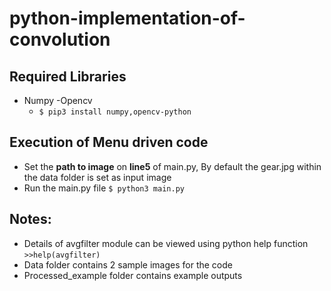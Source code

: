 # python-implementation-of-convolution

## Required Libraries
- Numpy
-Opencv 
    - `$ pip3 install numpy,opencv-python`  

## Execution of Menu driven code
- Set the **path to  image** on **line5** of main.py, By default the gear.jpg within the data folder is set as input image
- Run the main.py file `$ python3 main.py`

## Notes:
- Details of avgfilter module can be viewed using python help function `>>help(avgfilter)`
- Data folder contains 2 sample images for the code
- Processed_example folder contains  example outputs
